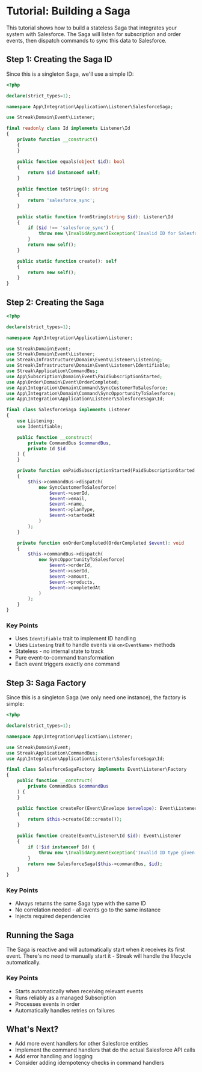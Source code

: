 # Tutorial: Building a Saga

This tutorial shows how to build a stateless Saga that integrates your system with Salesforce. The Saga will listen for subscription and order events, then dispatch commands to sync this data to Salesforce.

## Step 1: Creating the Saga ID

Since this is a singleton Saga, we'll use a simple ID:

```php
<?php

declare(strict_types=1);

namespace App\Integration\Application\Listener\SalesforceSaga;

use Streak\Domain\Event\Listener;

final readonly class Id implements Listener\Id
{
    private function __construct()
    {
    }

    public function equals(object $id): bool
    {
        return $id instanceof self;
    }

    public function toString(): string
    {
        return 'salesforce_sync';
    }

    public static function fromString(string $id): Listener\Id
    {
        if ($id !== 'salesforce_sync') {
            throw new \InvalidArgumentException('Invalid ID for SalesforceSaga');
        }
        return new self();
    }

    public static function create(): self
    {
        return new self();
    }
}
```

## Step 2: Creating the Saga

```php
<?php

declare(strict_types=1);

namespace App\Integration\Application\Listener;

use Streak\Domain\Event;
use Streak\Domain\Event\Listener;
use Streak\Infrastructure\Domain\Event\Listener\Listening;
use Streak\Infrastructure\Domain\Event\Listener\Identifiable;
use Streak\Application\CommandBus;
use App\Subscription\Domain\Event\PaidSubscriptionStarted;
use App\Order\Domain\Event\OrderCompleted;
use App\Integration\Domain\Command\SyncCustomerToSalesforce;
use App\Integration\Domain\Command\SyncOpportunityToSalesforce;
use App\Integration\Application\Listener\SalesforceSaga\Id;

final class SalesforceSaga implements Listener
{
    use Listening;
    use Identifiable;

    public function __construct(
        private CommandBus $commandBus,
        private Id $id
    ) {
    }

    private function onPaidSubscriptionStarted(PaidSubscriptionStarted $event): void
    {
        $this->commandBus->dispatch(
            new SyncCustomerToSalesforce(
                $event->userId,
                $event->email,
                $event->name,
                $event->planType,
                $event->startedAt
            )
        );
    }

    private function onOrderCompleted(OrderCompleted $event): void
    {
        $this->commandBus->dispatch(
            new SyncOpportunityToSalesforce(
                $event->orderId,
                $event->userId,
                $event->amount,
                $event->products,
                $event->completedAt
            )
        );
    }
}
```

### Key Points
* Uses `Identifiable` trait to implement ID handling
* Uses `Listening` trait to handle events via `on<EventName>` methods
* Stateless - no internal state to track
* Pure event-to-command transformation
* Each event triggers exactly one command

## Step 3: Saga Factory

Since this is a singleton Saga (we only need one instance), the factory is simple:

```php
<?php

declare(strict_types=1);

namespace App\Integration\Application\Listener;

use Streak\Domain\Event;
use Streak\Application\CommandBus;
use App\Integration\Application\Listener\SalesforceSaga\Id;

final class SalesforceSagaFactory implements Event\Listener\Factory
{
    public function __construct(
        private CommandBus $commandBus
    ) {
    }

    public function createFor(Event\Envelope $envelope): Event\Listener
    {
        return $this->create(Id::create());
    }

    public function create(Event\Listener\Id $id): Event\Listener
    {
        if (!$id instanceof Id) {
            throw new \InvalidArgumentException('Invalid ID type given for SalesforceSaga');
        }
        return new SalesforceSaga($this->commandBus, $id);
    }
}
```

### Key Points
* Always returns the same Saga type with the same ID
* No correlation needed - all events go to the same instance
* Injects required dependencies

## Running the Saga

The Saga is reactive and will automatically start when it receives its first event. There's no need to manually start it - Streak will handle the lifecycle automatically.

### Key Points
* Starts automatically when receiving relevant events
* Runs reliably as a managed Subscription
* Processes events in order
* Automatically handles retries on failures

## What's Next?
* Add more event handlers for other Salesforce entities
* Implement the command handlers that do the actual Salesforce API calls
* Add error handling and logging
* Consider adding idempotency checks in command handlers 
